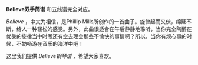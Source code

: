 

**Believe双手简谱** 和五线谱完全对应。

_Believe_ ，中文为相信，是Phillip
Mills所创作的一首曲子。旋律起而又伏，绵延不断，给人一种轻松的感觉。另外，此曲很适合在午后静静地聆听，当你完全陶醉在优美的旋律当中时哪还有空去理会那些不愉快的事情啊？所以，当你有烦心事的时候，不妨畅游在音乐的海洋中吧！

这里我们提供 _Believe钢琴谱_ ，希望大家喜欢。

